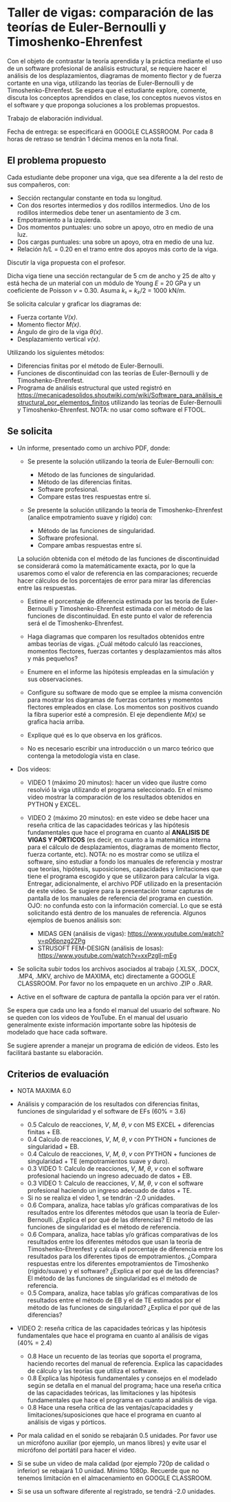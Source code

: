 # Taller de vigas: comparación de las teorías de Euler-Bernoulli y Timoshenko-Ehrenfest

Con el objeto de contrastar la teoría aprendida y la práctica mediante el uso de un software profesional de análisis estructural, se requiere hacer el análisis de los desplazamientos, diagramas de momento flector y de fuerza cortante en una viga, utilizando las teorías de Euler-Bernoulli y de Timoshenko-Ehrenfest. Se espera que el estudiante explore, comente, discuta los conceptos aprendidos en clase, los conceptos nuevos vistos en el software y que proponga soluciones a los problemas propuestos.

Trabajo de elaboración individual.

Fecha de entrega: se especificará en GOOGLE CLASSROOM. Por cada 8 horas de retraso se tendrán 1 décima menos en la nota final.


## El problema propuesto
Cada estudiante debe proponer una viga, que sea diferente a la del resto de sus compañeros, con:

* Sección rectangular constante en toda su longitud.
* Con dos resortes intermedios y dos rodillos intermedios. Uno de los rodillos intermedios debe tener un asentamiento de 3 cm.
* Empotramiento a la izquierda.
* Dos momentos puntuales: uno sobre un apoyo, otro en medio de una luz.
* Dos cargas puntuales: una sobre un apoyo, otra en medio de una luz.
* Relación *h/L* = 0.20 en el tramo entre dos apoyos más corto de la viga.

Discutir la viga propuesta con el profesor.

Dicha viga tiene una sección rectangular de 5 cm de ancho y 25 de alto y está hecha de un material con un módulo de Young *E* = 20 GPa y un coeficiente de Poisson *ν* = 0.30. Asuma *k₁* = *k₂*/2 = 1000 kN/m.

Se solicita calcular y graficar los diagramas de:

* Fuerza cortante *V(x)*.
* Momento flector *M(x)*.
* Ángulo de giro de la viga *θ(x)*.
* Desplazamiento vertical *v(x)*.

Utilizando los siguientes métodos:

* Diferencias finitas por el método de Euler-Bernoulli.
* Funciones de discontinuidad con las teorías de Euler-Bernoulli y de Timoshenko-Ehrenfest.
* Programa de análisis estructural que usted registró en https://mecanicadesolidos.shoutwiki.com/wiki/Software_para_análisis_estructural_por_elementos_finitos utilizando las teorías de Euler-Bernoulli y Timoshenko-Ehrenfest. NOTA: no usar como software el FTOOL.

## Se solicita

* Un informe, presentado como un archivo PDF, donde:
  * Se presente la solución utilizando la teoría de Euler-Bernoulli con:
    * Método de las funciones de singularidad.
    * Método de las diferencias finitas.
    * Software profesional.
    * Compare estas tres respuestas entre sí.

  * Se presente la solución utilizando la teoría de Timoshenko-Ehrenfest (analice empotramiento suave y rígido) con:
    * Método de las funciones de singularidad.
    * Software profesional.
    * Compare ambas respuestas entre sí.

  La solución obtenida con el método de las funciones de discontinuidad se considerará como la matemáticamente exacta, por lo que la usaremos como el valor de referencia en las comparaciones; recuerde hacer cálculos de los porcentajes de error para mirar las diferencias entre las respuestas.

  * Estime el porcentaje de diferencia estimada por las teoría de Euler-Bernoulli y Timoshenko-Ehrenfest estimada con el método de las funciones de discontinuidad. En este punto el valor de referencia será el de Timoshenko-Ehrenfest.

  * Haga diagramas que comparen los resultados obtenidos entre ambas teorías de vigas. ¿Cuál método calculó las reacciones, momentos flectores, fuerzas cortantes y desplazamientos más altos y más pequeños? 
  * Enumere en el informe las hipótesis empleadas en la simulación y sus observaciones.
  * Configure su software de modo que se emplee la misma convención para mostrar los diagramas de fuerzas cortantes y momentos flectores empleados en clase. Los momentos son positivos cuando la fibra superior esté a compresión. El eje dependiente *M(x)* se grafica hacia arriba.
  * Explique qué es lo que observa en los gráficos.
  * No es necesario escribir una introducción o un marco teórico que contenga la metodología vista en clase.

* Dos videos:
  * VIDEO 1 (máximo 20 minutos): hacer un video que ilustre como resolvió la viga utilizando el programa seleccionado. En el mismo video mostrar la comparación de los resultados obtenidos en PYTHON y EXCEL.

  * VIDEO 2 (máximo 20 minutos): en este video se debe hacer una reseña crítica de las capacidades teóricas y las hipótesis fundamentales que hace el programa en cuanto al **ANALISIS DE VIGAS Y PÓRTICOS** (es decir, en cuanto a la matemática interna para el cálculo de desplazamientos, diagramas de momento flector, fuerza cortante, etc). NOTA: no es mostrar como se utiliza el software, sino estudiar a fondo los manuales de referencia y mostrar que teorías, hipótesis, suposiciones, capacidades y limitaciones que tiene el programa escogido y que se utilizaron para calcular la viga. Entregar, adicionalmente, el archivo PDF utilizado en la presentación de este video. Se sugiere para la presentación tomar capturas de pantalla de los manuales de referencia del programa en cuestión. OJO: no confunda esto con la información comercial. Lo que se está solicitando está dentro de los manuales de referencia. Algunos ejemplos de buenos análisis son:
     * MIDAS GEN (análisis de vigas): https://www.youtube.com/watch?v=p06pnzg2ZPg
     * STRUSOFT FEM-DESIGN (análisis de losas): https://www.youtube.com/watch?v=xxPzgIl-mEg

* Se solicita subir todos los archivos asociados al trabajo (.XLSX, .DOCX, .MP4, .MKV, archivo de MAXIMA, etc) directamente a GOOGLE CLASSROOM. Por favor no los empaquete en un archivo .ZIP o .RAR.

* Active en el software de captura de pantalla la opción para ver el ratón.

Se espera que cada uno lea a fondo el manual del usuario del software. No se queden con los videos de YouTube. En el manual del usuario generalmente existe información importante sobre las hipótesis de modelado que hace cada software.

Se sugiere aprender a manejar un programa de edición de videos. Esto les facilitará bastante su elaboración.


## Criterios de evaluación
* NOTA MAXIMA 6.0

* Análisis y comparación de los resultados con diferencias finitas, funciones de singularidad y el software de EFs (60% = 3.6)
  * 0.5 Calculo de reacciones, *V*, *M*, *θ*, *v* con MS EXCEL + diferencias finitas + EB.
  * 0.4 Calculo de reacciones, *V*, *M*, *θ*, *v* con PYTHON + funciones de singularidad + EB.
  * 0.4 Calculo de reacciones, *V*, *M*, *θ*, *v* con PYTHON + funciones de singularidad + TE (empotramientos suave y duro).
  * 0.3 VIDEO 1: Calculo de reacciones, *V*, *M*, *θ*, *v* con el software profesional haciendo un ingreso adecuado de datos + EB.
  * 0.3 VIDEO 1: Calculo de reacciones, *V*, *M*, *θ*, *v* con el software profesional haciendo un ingreso adecuado de datos + TE.
  * Si no se realiza el video 1, se tendrán -2.0 unidades.
  * 0.6 Compara, analiza, hace tablas y/o gráficas comparativas de los resultados entre los diferentes métodos que usan la teoría de Euler-Bernoulli. ¿Explica el por qué de las diferencias? El método de las funciones de singularidad es el método de referencia.
  * 0.6 Compara, analiza, hace tablas y/o gráficas comparativas de los resultados entre los diferentes métodos que usan la teoría de Timoshenko-Ehrenfest y calcula el porcentaje de diferencia entre los resultados para los diferentes tipos de empotramientos. ¿Compara respuestas entre los diferentes empotramientos de Timoshenko (rígido/suave) y el software? ¿Explica el por qué de las diferencias? El método de las funciones de singularidad es el método de referencia.
  * 0.5 Compara, analiza, hace tablas y/o gráficas comparativas de los resultados entre el método de EB y el de TE estimados por el método de las funciones de singularidad? ¿Explica el por qué de las diferencias?

* VIDEO 2: reseña crítica de las capacidades teóricas y las hipótesis fundamentales que hace el programa en cuanto al análisis de vigas (40% = 2.4)
  * 0.8 Hace un recuento de las teorías que soporta el programa, haciendo recortes del manual de referencia. Explica las capacidades de cálculo y las teorías que utiliza el software. 
  * 0.8 Explica las hipótesis fundamentales y consejos en el modelado según se detalla en el manual del programa; hace una reseña crítica de las capacidades teóricas, las limitaciones y las hipótesis fundamentales que hace el programa en cuanto al análisis de viga.
  * 0.8 Hace una reseña crítica de las ventajas/capacidades y limitaciones/suposiciones que hace el programa en cuanto al análisis de vigas y pórticos.

* Por mala calidad en el sonido se rebajarán 0.5 unidades. Por favor use un micrófono auxiliar (por ejemplo, un manos libres) y evite usar el micrófono del portátil para hacer el video.

* Si se sube un video de mala calidad (por ejemplo 720p de calidad o inferior) se rebajará 1.0 unidad. Mínimo 1080p. Recuerde que no tenemos limitación en el almacenamiento en GOOGLE CLASSROOM.

* Si se usa un software diferente al registrado, se tendrá -2.0 unidades.
